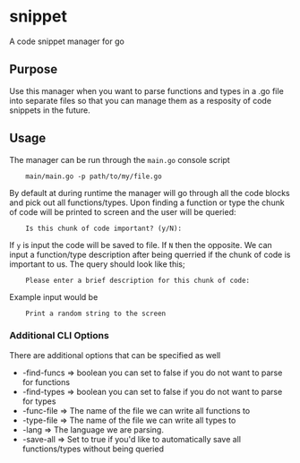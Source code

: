 snippet
=======

A code snippet manager for go

## Purpose
Use this manager when you want to parse functions and types in a .go file into
separate files so that you can manage them as a resposity of code snippets in the
future.

## Usage
The manager can be run through the `main.go` console script

        main/main.go -p path/to/my/file.go

By default at during runtime the manager will go through all the code blocks and pick out 
all functions/types. Upon finding a function or type the chunk of code will be printed to 
screen and the user will be queried:

        Is this chunk of code important? (y/N):

If `y` is input the code will be saved to file. If `N` then the opposite. We can
input a function/type description after being querried if the chunk of code is 
important to us. The query should look like this;

        Please enter a brief description for this chunk of code:

Example input would be

        Print a random string to the screen

### Additional CLI Options
There are additional options that can be specified as well

 * -find-funcs => boolean you can set to false if you do not want to parse for functions
 * -find-types => boolean you can set to false if you do not want to parse for types
 * -func-file => The name of the file we can write all functions to
 * -type-file => The name of the file we can write all types to
 * -lang => The language we are parsing.
 * -save-all => Set to true if you'd like to automatically save all functions/types without being queried
